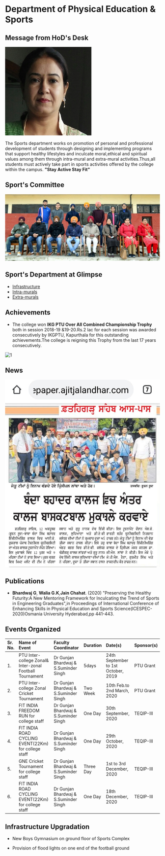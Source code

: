 # Department of Physical Education & Sports

## Message from HoD's Desk

![GB](Images/gunjan.jpg)

The Sports department works on promotion of personal and professional development of students through designing and implementing programs that support healthy lifestyles and inculcate moral,ethical and spiritual values among them through intra-mural and extra-mural activities.Thus,all students must actively take part in sports activities offered by the college within the campus.
**"Stay Active Stay Fit"**

## Sport's Committee

![1](Images/Committee.jpg)

## Sport's Department at Glimpse

- [Infrastructure](Infra.md)
- [Intra-murals](Intra.md)
- [Extra-murals](Extra.md)

## Achievements  

- The college won **IKG PTU Over All Combined Championship Trophy** both in session 2018-19 &19-20.Rs.2 lac for each session was awarded consecutively by IKGPTU, Kapurthala for this outstanding achievements.The college is reigning this Trophy from the last 17 years consecutively.  

![1](Images/overall.JPG)

## News

![1](Images/News/1.jpg)

## Publications  

- **Bhardwaj G**, **Walia G.K**,**Jain Chahat**. (2020) "Preserving the Healthy Futurity:A New Mentoring Framework for Inculcating the Trend of Sports in Engineering Graduates",in Proceedings of International Conference of Enhancing Skills in Physical Education and Sports Science(ICESPEC-2020)Osmania University Hyderabad,pp 441-443.


## Events Organized   


| Sr. No. | Name of Event                                             | Faculty Coordinator           | Duration | Date(s)               | Sponsor(s) |
|:--------|:---------------------------------------------------------------|:------------------------------|:---------|:----------------------|:-----------|
| 1.       | PTU Inter-college Zonal& Inter-zonal Football Tournament | Dr Gunjan Bhardwaj & S.Suminder Singh | 5days | 24th September to 1st October, 2019  | PTU Grant |
| 2.       | PTU Inter-college Zonal Cricket Tournament | Dr Gunjan Bhardwaj & S.Suminder Singh | Two Week | 10th Feb.to 2nd March, 2020  | PTU Grant |
|3.         | FIT INDIA FREEDOM RUN for college staff | Dr Gunjan Bhardwaj & S.Suminder Singh | One Day |30th September, 2020  | TEQIP-III |
|4.        | FIT INDIA ROAD CYCLING EVENT(22Km) for college staff | Dr Gunjan Bhardwaj & S.Suminder Singh | One Day |29th October, 2020  | TEQIP-III |
|5.         |GNE Cricket Tournament for college staff | Dr Gunjan Bhardwaj & S.Suminder Singh | Three Day |1st to 3rd December, 2020  | TEQIP-III|
|6.         |FIT INDIA ROAD CYCLING EVENT(22Km) for college staff | Dr Gunjan Bhardwaj & S.Suminder Singh | One Day |18th December, 2020  | TEQIP-III |                                       

## Infrastructure Upgradation

-  New Boys Gymnasium on ground floor of Sports Complex  

- Provision of flood lights on one end of the football ground
